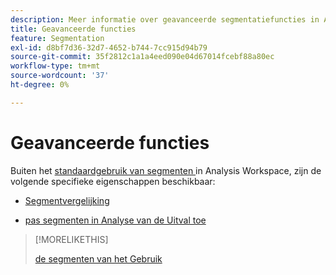 ```yaml
---
description: Meer informatie over geavanceerde segmentatiefuncties in Analysis Workspace.
title: Geavanceerde functies
feature: Segmentation
exl-id: d8bf7d36-32d7-4652-b744-7cc915d94b79
source-git-commit: 35f2812c1a1a4eed090e04d67014fcebf88a80ec
workflow-type: tm+mt
source-wordcount: '37'
ht-degree: 0%

---
```


# Geavanceerde functies

Buiten het [ standaardgebruik van segmenten ](/help/components/segmentation/segmentation-workflow/t-seg-apply.md) in Analysis Workspace, zijn de volgende specifieke eigenschappen beschikbaar:

* [Segmentvergelijking](/help/analyze/analysis-workspace/c-panels/c-segment-comparison/segment-comparison.md)

* [ pas segmenten in Analyse van de Uitval toe ](https://experienceleague.adobe.com/docs/analytics/analyze/analysis-workspace/visualizations/fallout/compare-segments-fallout.html)

>[!MORELIKETHIS]
>
>[ de segmenten van het Gebruik ](segmentation-workflow/t-seg-apply.md)

